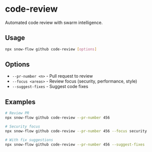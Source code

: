 # code-review

Automated code review with swarm intelligence.

## Usage
```bash
npx snow-flow github code-review [options]
```

## Options
- `--pr-number <n>` - Pull request to review
- `--focus <areas>` - Review focus (security, performance, style)
- `--suggest-fixes` - Suggest code fixes

## Examples
```bash
# Review PR
npx snow-flow github code-review --pr-number 456

# Security focus
npx snow-flow github code-review --pr-number 456 --focus security

# With fix suggestions
npx snow-flow github code-review --pr-number 456 --suggest-fixes
```
